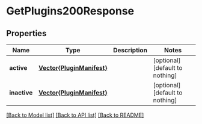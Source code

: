 # GetPlugins200Response


## Properties
Name | Type | Description | Notes
------------ | ------------- | ------------- | -------------
**active** | [**Vector{PluginManifest}**](PluginManifest.md) |  | [optional] [default to nothing]
**inactive** | [**Vector{PluginManifest}**](PluginManifest.md) |  | [optional] [default to nothing]


[[Back to Model list]](../README.md#models) [[Back to API list]](../README.md#api-endpoints) [[Back to README]](../README.md)



